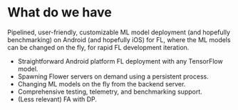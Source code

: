 # What do we have

Pipelined, user-friendly, customizable ML model deployment (and hopefully
benchmarking) on Android (and hopefully iOS) for FL,
where the ML models can be changed on the fly,
for rapid FL development iteration.

- Straightforward Android platform FL deployment with any TensorFlow model.
- Spawning Flower servers on demand using a persistent process.
- Changing ML models on the fly from the backend server.
- Comprehensive testing, telemetry, and benchmarking support.
- (Less relevant) FA with DP.
